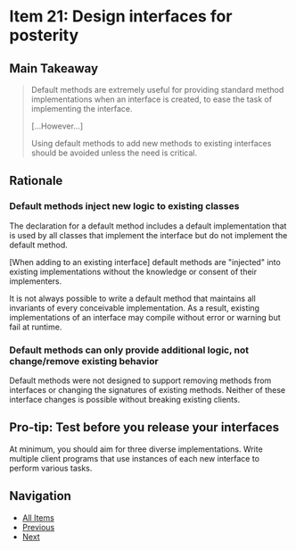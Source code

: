 # Item 21: Design interfaces for posterity

## Main Takeaway

>Default methods are extremely useful for providing standard method implementations when an interface is created, to ease the task of implementing the interface.
>
> [...However...]
>
> Using default methods to add new methods to existing interfaces should be avoided unless the need is critical.

## Rationale

### Default methods inject new logic to existing classes

The declaration for a default method includes a default implementation that is used by all classes that implement the interface but do not implement the default method.

[When adding to an existing interface] default methods are "injected" into existing implementations without the knowledge or consent of their implementers.

It is not always possible to write a default method that maintains all invariants of every conceivable implementation. As a result, existing implementations of an interface may compile without error or warning but fail at runtime.

### Default methods can only provide additional logic, not change/remove existing behavior

Default methods were not designed to support removing methods from interfaces or changing the signatures of existing methods. Neither of these interface changes is possible without breaking existing clients.

## Pro-tip: Test before you release your interfaces

At minimum, you should aim for three diverse implementations. Write multiple client programs that use instances of each new interface to perform various tasks.

## Navigation

- [All Items](../README.md#items)
- [Previous](./item-20-prefer-interfaces-to-abstract-classes.md)
- [Next](./item-22-use-interfaces-only-to-define-types.md)
